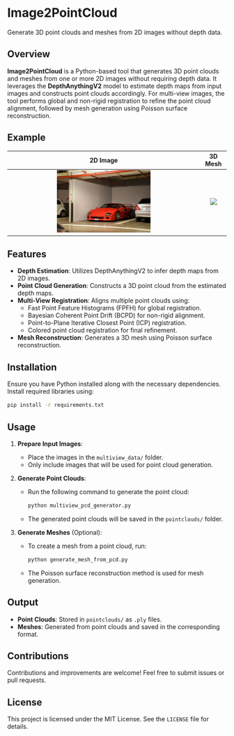 # Image2PointCloud
Generate 3D point clouds and meshes from 2D images without depth data.

## Overview
**Image2PointCloud** is a Python-based tool that generates 3D point clouds and meshes from one or more 2D images without requiring depth data. It leverages the **DepthAnythingV2** model to estimate depth maps from input images and constructs point clouds accordingly. For multi-view images, the tool performs global and non-rigid registration to refine the point cloud alignment, followed by mesh generation using Poisson surface reconstruction.

## Example
**2D Image**               |  **3D Mesh**
:-------------------------:|:-------------------------:
<img src="https://github.com/adityapatel149/Image2PointCloud/blob/main/data/test%20(15).jpg" width=50% height=50%>  |  <img src="https://github.com/adityapatel149/Image2PointCloud/blob/main/test.gif" width="600" />

## Features
- **Depth Estimation**: Utilizes DepthAnythingV2 to infer depth maps from 2D images.
- **Point Cloud Generation**: Constructs a 3D point cloud from the estimated depth maps.
- **Multi-View Registration**: Aligns multiple point clouds using:
  - Fast Point Feature Histograms (FPFH) for global registration.
  - Bayesian Coherent Point Drift (BCPD) for non-rigid alignment.
  - Point-to-Plane Iterative Closest Point (ICP) registration.
  - Colored point cloud registration for final refinement.
- **Mesh Reconstruction**: Generates a 3D mesh using Poisson surface reconstruction.

## Installation
Ensure you have Python installed along with the necessary dependencies. Install required libraries using:

```bash
pip install -r requirements.txt
```

## Usage
1. **Prepare Input Images**:
   - Place the images in the `multiview_data/` folder.
   - Only include images that will be used for point cloud generation.

2. **Generate Point Clouds**:
   - Run the following command to generate the point cloud:
     ```bash
     python multiview_pcd_generator.py
     ```
   - The generated point clouds will be saved in the `pointclouds/` folder.

3. **Generate Meshes** (Optional):
   - To create a mesh from a point cloud, run:
     ```bash
     python generate_mesh_from_pcd.py
     ```
   - The Poisson surface reconstruction method is used for mesh generation.

## Output
- **Point Clouds**: Stored in `pointclouds/` as `.ply` files.
- **Meshes**: Generated from point clouds and saved in the corresponding format.

## Contributions
Contributions and improvements are welcome! Feel free to submit issues or pull requests.

## License
This project is licensed under the MIT License. See the `LICENSE` file for details.


